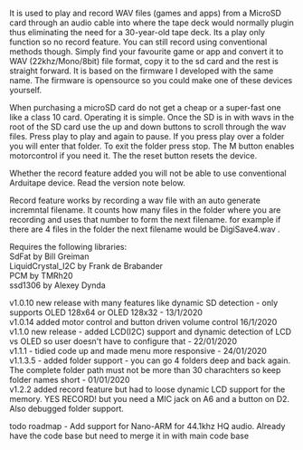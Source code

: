 It is used to play and record WAV files (games and apps) from a MicroSD card through an audio cable into where the tape deck would normally plugin thus eliminating the need for a 30-year-old tape deck. Its a play only function so no record feature. You can still record using conventional methods though. Simply find your favourite game or app and convert it to WAV (22khz/Mono/8bit)  file format, copy it to the sd card and the rest is straight forward. It is based on the firmware I developed with the same name. The firmware is opensource so you could make one of these devices yourself. 

When purchasing a microSD card do not get a cheap or a super-fast one like a class 10 card.  Operating it is simple. Once the SD is in with wavs in the root of the SD card use the up and down buttons to scroll through the wav files. Press play to play and again to pause. If you press play over a folder you will enter that folder. To exit the folder press stop. The M button enables motorcontrol if you need it. The the reset button resets the device. 

Whether the record feature added you will not be able to use conventional Arduitape device. Read the version note below. <br /> 

Record feature works by recording a wav file with an auto generate incremntal filename. It counts how many files in the folder where you are recording and uses that number to form the next filename. for example if there are 4 files in the folder the next filename would be DigiSave4.wav . <br /> 

Requires the following libraries: <br /> 
SdFat by Bill Greiman<br /> 
LiquidCrystal_I2C by Frank de Brabander <br /> 
PCM by TMRh20 <br /> 
ssd1306 by Alexey Dynda <br /> 


v1.0.10 new release with many features like dynamic SD detection - only supports OLED 128x64 or OLED 128x32 - 13/1/2020 <br /> 
v1.0.14 added motor control and button driven volume control 16/1/2020 <br />
v1.1.0 new release - added LCD(I2C) support and dynamic detection of LCD vs OLED so user doesn't have to configure that - 22/01/2020 <br /> 
v1.1.1 - tidied code up and made menu more responsive - 24/01/2020 <br />
v1.1.3.5 - added folder support - you can go 4 folders deep and back again. The complete folder path must not be more than 30 charachters so keep folder names short - 01/01/2020 <br />
v1.2.2 added record feature but had to loose dynamic LCD support for the memory. YES RECORD! but you need a MIC jack on A6 and a button on D2. Also debugged folder support. <br /> 

todo 
roadmap - Add support for Nano-ARM for 44.1khz HQ audio. Already have the code base but need to merge it in with main code base

